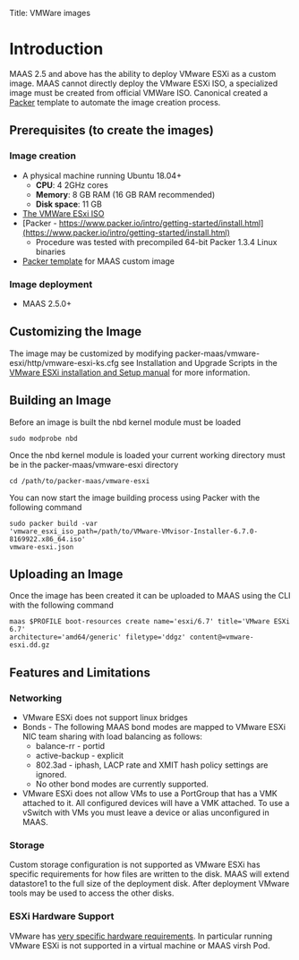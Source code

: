 Title: VMWare images

# Introduction

MAAS 2.5 and above has the ability to deploy VMware ESXi as a custom image. MAAS cannot directly deploy the VMware ESXi ISO, a specialized image must be created from official VMWare  ISO. Canonical created a [Packer](https://www.packer.io/) template to automate the image creation process.

## Prerequisites (to create the images)

### Image creation

- A physical machine running Ubuntu 18.04+
  - **CPU**: 4 2GHz cores
  - **Memory**: 8 GB RAM (16 GB RAM recommended)
  - **Disk space**: 11 GB
- [The VMWare ESxi ISO](https://my.vmware.com/en/web/vmware/evalcenter?p=free-esxi6)
- [Packer - https://www.packer.io/intro/getting-started/install.html](https://www.packer.io/intro/getting-started/install.html)
  - Procedure was tested with precompiled 64-bit Packer 1.3.4 Linux binaries
- <a class="modal-trigger" href="#esxi-modal">Packer template</a> for MAAS custom image

### Image deployment
- MAAS 2.5.0+

## Customizing the Image

The image may be customized by modifying packer-maas/vmware-esxi/http/vmware-esxi-ks.cfg see Installation and Upgrade Scripts in the [VMware ESXi installation and Setup manual](https://docs.vmware.com/en/VMware-vSphere/6.7/vsphere-esxi-67-installation-setup-guide.pdf) for more information.

## Building an Image

Before an image is built the nbd kernel module must be loaded

```
sudo modprobe nbd
```

Once the nbd kernel module is loaded your current working directory must be in the packer-maas/vmware-esxi directory


```
cd /path/to/packer-maas/vmware-esxi
```

You can now start the image building process using Packer with the following command

```
sudo packer build -var
'vmware_esxi_iso_path=/path/to/VMware-VMvisor-Installer-6.7.0-8169922.x86_64.iso'
vmware-esxi.json
```

## Uploading an Image

Once the image has been created it can be uploaded to MAAS using the CLI with the following command

```
maas $PROFILE boot-resources create name='esxi/6.7' title='VMware ESXi 6.7'
architecture='amd64/generic' filetype='ddgz' content@=vmware-esxi.dd.gz
```

## Features and Limitations

### Networking
- VMware ESXi does not support linux bridges
- Bonds - The following MAAS bond modes are mapped to VMware ESXi NIC team sharing with load balancing as follows:
  - balance-rr - portid
  - active-backup - explicit
  - 802.3ad - iphash, LACP rate and XMIT hash policy settings are ignored.
  - No other bond modes are currently supported.
- VMware ESXi does not allow VMs to use a PortGroup that has a VMK attached to it. All configured devices will have a VMK attached. To use a vSwitch with VMs you must leave a device or alias unconfigured in MAAS.

### Storage

Custom storage configuration is not supported as VMware ESXi has specific requirements for how files are written to the disk. MAAS will extend datastore1 to the full size of the deployment disk. After deployment VMware tools may be used to access the other disks.

### ESXi Hardware Support

VMware has [very specific hardware requirements](https://www.vmware.com/resources/compatibility/search.php). In particular running VMware ESXi is not supported in a virtual machine or MAAS virsh Pod.

<!-- Lead capture form -->
<div class="modal" id="esxi-modal">
  <div class="modal__overlay">
    <div class="modal__body">
      <div class="p-card">
        <div class="row modal-form">
          <div class="col-6">
            <h2>Register to download the ESXi packer-template</h2>
            <p>
              We&rsquo;ll help you get the best from this new feature of MAAS.<br>
              Let us know how we should get in touch.
            </p>
          </div>
          <div class="col-6">
            <form action="https://pages.ubuntu.com/index.php/leadCapture/save" method="post" id="mktoForm_3392" class="marketo-form p-form">
              <div class="p-form__group mktFormReq mktField">
                <label for="FirstName" class="mktoLabel p-form__label" >First Name:</label>
                <div class="p-form__control">
                  <input required id="FirstName" name="FirstName" maxlength="255" type="text" class="mktoField mktoRequired">
                </div>
              </div>
              <div class="p-form__group mktFormReq mktField">
                <label for="LastName" class="mktoLabel p-form__label">Last Name:</label>
                <div class="p-form__control">
                  <input required id="LastName" name="LastName" maxlength="255" type="text" class="mktoField mktoRequired">
                </div>
              </div>
              <div class="p-form__group mktFormReq mktField">
                <label for="Email" class="mktoLabel p-form__label" >Email Address:</label>
                <div class="p-form__control">
                  <input required id="Email" name="Email" maxlength="255" type="email" class="mktoField mktoEmailField  mktoRequired" >
                </div>
              </div>
              <div class="p-form__group mktField">
                <input name="Marketing_opt_in__c" id="Marketing_opt_in__c" type="checkbox" value="yes" class="mktoField">
                <label for="Marketing_opt_in__c" class="mktoLabel p-form__label" >I agree to receive information about Canonical's products and services. (Optional)</label>
                <label for="Marketing_opt_in__c"></label>
              </div>
              <div class="p-form__group mktFormReq mktField">
                <input required  name="Consent_to_Processing__c" id="Consent_to_Processing__c" type="checkbox" value="yes" class="mktoField">
                <label for="Consent_to_Processing__c" class="mktoLabel p-form__label" >I agree to be contacted by Canonical about my experience with ESXi images in MAAS.</label>
                <label for="Consent_to_Processing__c"></label>
              </div>
              <p>In submitting this form, I confirm that I have read and agree to <a href="https://www.ubuntu.com/legal/data-privacy">Canonical&rsquo;s Privacy Notice</a> and <a href="https://www.ubuntu.com/legal/data-privacy/esxi">Privacy Policy</a>.
              <div class="p-form__group mktField">
                <button type="button" class="mktoButton p-button--neutral close-modal">Cancel</button>
                <button type="submit" class="mktoButton p-button--positive">Download template</button>
              </div>
              <input type="hidden" name="formid" class="mktoField" value="3392">
              <input type="hidden" name="formVid" class="mktoField" value="3392">
              <input type="hidden" name="munchkinId" class="mktoField" value="066-EOV-335">
              <input type="hidden" name="download_asset_url" class="mktoField" value="https://assets.ubuntu.com/v1/f8e9fa9d-packer-maas-1.0.2.tar.xz">
              <input type="hidden" name="returnURL" value="">
              <input type="hidden" name="retURL" value="">
            </form>
          </div>
        </div>
        <div class="row modal-success">
          <div class="col-12">
            <h2>Thank you for registering</h2>
            <p>
              <strong>Your download should start</strong><br>
              Problems? <a href="https://assets.ubuntu.com/v1/f8e9fa9d-packer-maas-1.0.2.tar.xz">Download 'ESXi.iso.packer.template'</a>
            </p>
            <div class="u-align--right large-margin--top">
              <button type="button" class="p-button--neutral u-no-margin--bottom close-modal">Close</button>
            </div>
          </div>
        </div>
      </div>
    </div>
  </div>
</div>
<script src="https://assets.ubuntu.com/v1/4176b39e-serialize.js"></script>
<script src="https://assets.ubuntu.com/v1/ec520d10-XMLHttpRequest.min.js"></script>
<script src="https://assets.ubuntu.com/v1/6b7597df-event-listener-polyfill.js"></script>
<script>
  var backgroundSubmitHandlerClosure = function(event) {
    event.preventDefault();
    var marketoForm = document.getElementById(event.target.id);
    marketoForm.action = "https://app-sjg.marketo.com/index.php/leadCapture/save2";
    backgroundSubmit(marketoForm);
  }

  var backgroundSubmit = function(marketoForm) {
    var request = new XMLHttpRequest();
    var submitUrl = marketoForm.getAttribute('action');
    var formData = serialize(marketoForm);
    request.open("POST", submitUrl, true);

    //Send the proper header information along with the request
    request.setRequestHeader("Content-type", "application/x-www-form-urlencoded");

    // Send off the POST request
    request.send(formData);

    request.addEventListener("readystatechange", function() {
      if (this.readyState === 4) {
        showSuccessMessage();
      }
    });

    // get the download asset if it exists
    var download_asset_url = marketoForm.querySelector('input[name=download_asset_url]');
    if (download_asset_url != null) {
      download_asset_url = download_asset_url.value;
    }

    // deal with the post submit actions
    afterSubmit(download_asset_url);
  }

  /**
  * After submit has happened
  * start download and send the user to the instructions page
  */
  var afterSubmit = function(download_asset_url) {
    // Now start the download
    if (download_asset_url) {
      var downloadLink = document.createElement("a");
      downloadLink.style.display = "none";
      document.body.appendChild(downloadLink);
      downloadLink.href = download_asset_url;
      downloadLink.setAttribute("download", download_asset_url);
      downloadLink.setAttribute("target", "_blank");
      downloadLink.click();
      document.body.removeChild(downloadLink);
    }
  }

  // attach handler to all forms
  let marketoForm = document.querySelectorAll("form[id^=mktoForm]");
  marketoForm.forEach(function(form) {
    form.addEventListener('submit', backgroundSubmitHandlerClosure);
  });

  function showSuccessMessage() {
    document.querySelector(".modal-success").classList.add("modal-success-show");
    document.querySelector(".modal-form").classList.add("modal-form-hide");
  }

  function openModal(event) {
    event.preventDefault();

    var modalId = event.currentTarget.getAttribute("href").split("#")[1];
    var modal = document.getElementById(modalId);

    modal.classList.add("show-modal");
    document.body.classList.add("modal-open");
  }

  function closeModals(event) {
    event.preventDefault();

    var modals = document.querySelectorAll(".modal");

    modals.forEach(function(modal) {
      modal.classList.remove("show-modal");
      document.body.classList.remove("modal-open");
      modal.querySelector(".modal-form").classList.remove("modal-form-hide");
      modal.querySelector(".modal-success").classList.remove("modal-success-show");
      modal.querySelector("#FirstName").value = "";
      modal.querySelector("#LastName").value = "";
      modal.querySelector("#Email").value = "";
      modal.querySelector("#Marketing_opt_in__c").checked = false;
      modal.querySelector("#Consent_to_Processing__c").checked = false;
    });
  }

  function openOnButtonClick() {
    var openModalTriggers = document.querySelectorAll(".modal-trigger");

    openModalTriggers.forEach(function(openModalTrigger) {
      var targetModalId = openModalTrigger.getAttribute("href").split("#")[1];
      var targetModal = document.getElementById(targetModal);
      openModalTrigger.addEventListener("click", openModal);
    });
  }

  function closeOnEsc() {
    var escKeyCode = 27;

    document.addEventListener("keydown", function(e) {
      if (e.keyCode === escKeyCode) {
        closeModals(e);
      }
    });
  }

  function closeOnButtonClick() {
    var closeModalTriggers = document.querySelectorAll(".close-modal");

    closeModalTriggers.forEach(function(closeModalTrigger) {
      closeModalTrigger.addEventListener("click", closeModals);
    });
  }

  function closeOnOverlayClick() {
    var modalOverlay = document.querySelector(".modal__overlay");

    modalOverlay.addEventListener("click", function(e) {
      if (e.target === modalOverlay) {
        closeModals(e);
      }
    });
  }

  function setupEventHandlers() {
    openOnButtonClick();
    closeOnEsc();
    closeOnButtonClick();
    closeOnOverlayClick();
  }

  setupEventHandlers();
</script>
<style>
.modal-open {
  overflow: hidden;
}
.modal {
  display: none;
}
.show-modal {
  display: block;
}
.modal__overlay {
  position: fixed;
  top: 0;
  right: 0;
  bottom: 0;
  left: 0;
  background-color: rgba(0,0,0,.75);
  z-index: 1;
}
.modal__body {
  width: 90%;
  max-width: 1080px;
  margin-left: auto;
  margin-right: auto;
  margin-top: 6rem;
}
.large-margin--top {
  margin-top: 6rem;
}
.modal-success {
  display: none;
}
.modal-success-show {
  display: block;
}
.modal-form-hide {
  display: none;
}
</style>